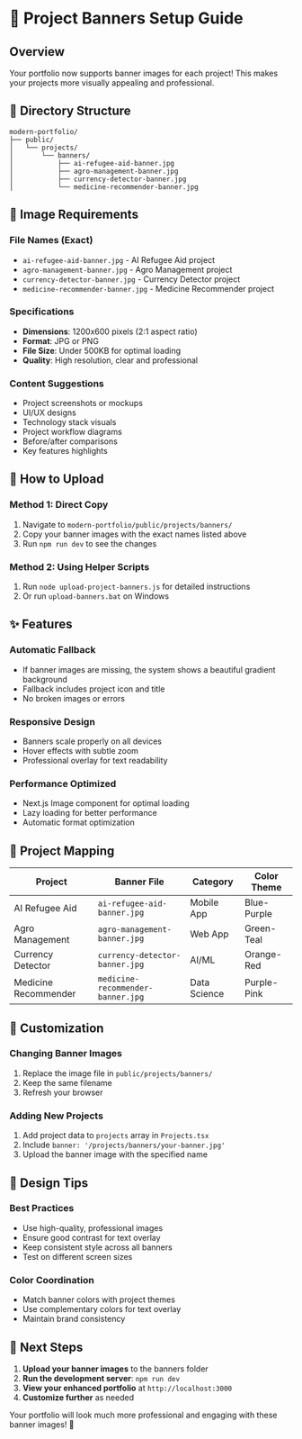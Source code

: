 # 🎨 Project Banners Setup Guide

## Overview
Your portfolio now supports banner images for each project! This makes your projects more visually appealing and professional.

## 📁 Directory Structure
```
modern-portfolio/
├── public/
│   └── projects/
│       └── banners/
│           ├── ai-refugee-aid-banner.jpg
│           ├── agro-management-banner.jpg
│           ├── currency-detector-banner.jpg
│           └── medicine-recommender-banner.jpg
```

## 📸 Image Requirements

### File Names (Exact)
- `ai-refugee-aid-banner.jpg` - AI Refugee Aid project
- `agro-management-banner.jpg` - Agro Management project  
- `currency-detector-banner.jpg` - Currency Detector project
- `medicine-recommender-banner.jpg` - Medicine Recommender project

### Specifications
- **Dimensions**: 1200x600 pixels (2:1 aspect ratio)
- **Format**: JPG or PNG
- **File Size**: Under 500KB for optimal loading
- **Quality**: High resolution, clear and professional

### Content Suggestions
- Project screenshots or mockups
- UI/UX designs
- Technology stack visuals
- Project workflow diagrams
- Before/after comparisons
- Key features highlights

## 🚀 How to Upload

### Method 1: Direct Copy
1. Navigate to `modern-portfolio/public/projects/banners/`
2. Copy your banner images with the exact names listed above
3. Run `npm run dev` to see the changes

### Method 2: Using Helper Scripts
1. Run `node upload-project-banners.js` for detailed instructions
2. Or run `upload-banners.bat` on Windows

## ✨ Features

### Automatic Fallback
- If banner images are missing, the system shows a beautiful gradient background
- Fallback includes project icon and title
- No broken images or errors

### Responsive Design
- Banners scale properly on all devices
- Hover effects with subtle zoom
- Professional overlay for text readability

### Performance Optimized
- Next.js Image component for optimal loading
- Lazy loading for better performance
- Automatic format optimization

## 🎯 Project Mapping

| Project | Banner File | Category | Color Theme |
|---------|-------------|----------|-------------|
| AI Refugee Aid | `ai-refugee-aid-banner.jpg` | Mobile App | Blue-Purple |
| Agro Management | `agro-management-banner.jpg` | Web App | Green-Teal |
| Currency Detector | `currency-detector-banner.jpg` | AI/ML | Orange-Red |
| Medicine Recommender | `medicine-recommender-banner.jpg` | Data Science | Purple-Pink |

## 🔧 Customization

### Changing Banner Images
1. Replace the image file in `public/projects/banners/`
2. Keep the same filename
3. Refresh your browser

### Adding New Projects
1. Add project data to `projects` array in `Projects.tsx`
2. Include `banner: '/projects/banners/your-banner.jpg'`
3. Upload the banner image with the specified name

## 🎨 Design Tips

### Best Practices
- Use high-quality, professional images
- Ensure good contrast for text overlay
- Keep consistent style across all banners
- Test on different screen sizes

### Color Coordination
- Match banner colors with project themes
- Use complementary colors for text overlay
- Maintain brand consistency

## 🚀 Next Steps

1. **Upload your banner images** to the banners folder
2. **Run the development server**: `npm run dev`
3. **View your enhanced portfolio** at `http://localhost:3000`
4. **Customize further** as needed

Your portfolio will look much more professional and engaging with these banner images! 🎉
